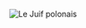 ![Le Juif polonais](https://upload.wikimedia.org/wikipedia/commons/thumb/b/bf/Synthetic_Production_of_Penicillin_TR1468.jpg/350px-Synthetic_Production_of_Penicillin_TR1468.jpg)